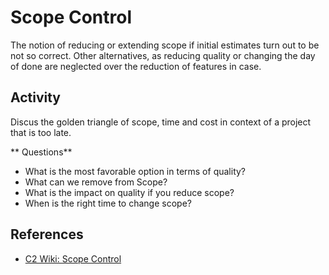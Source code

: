 # Scope Control

The notion of reducing or extending scope if initial estimates turn out to be not so correct. 
Other alternatives, as reducing quality or changing the day of done are neglected over the reduction of features in case. 

## Activity

Discus the golden triangle of scope, time and cost in context of a project that is too late.

** Questions** 

* What is the most favorable option in terms of quality? 
* What can we remove from Scope? 
* What is the impact on quality if you reduce scope? 
* When is the right time to change scope? 

## References

* [C2 Wiki: Scope Control](https://c2.com/cgi/wiki?ScopeControl)
